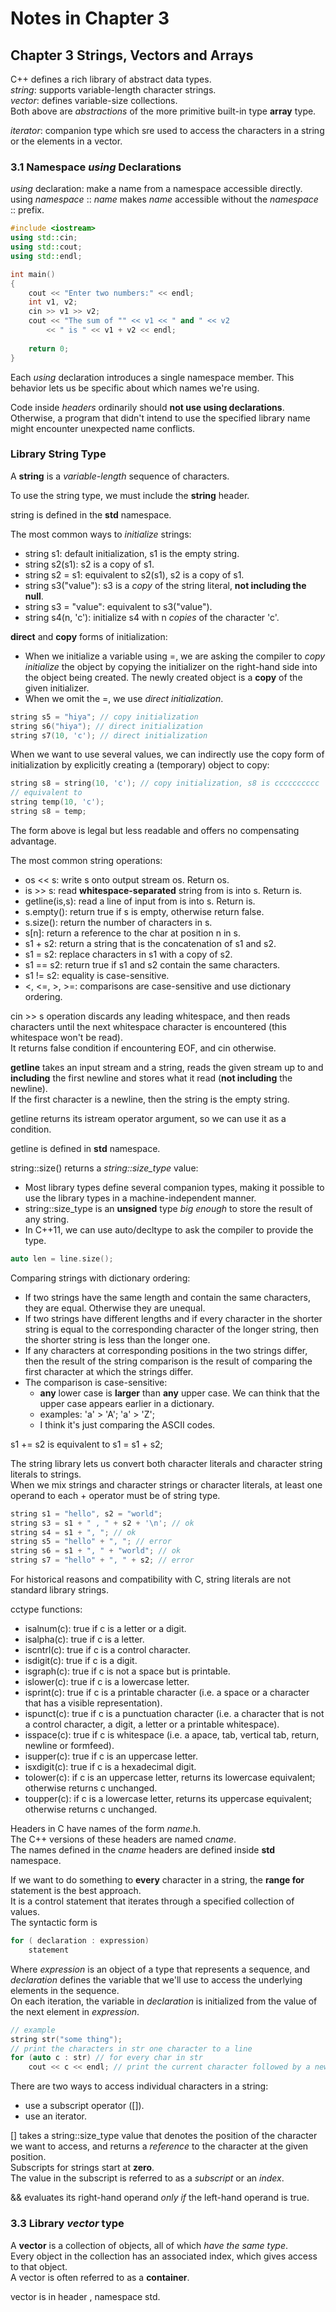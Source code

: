# Notes in Chapter 3

## Chapter 3 Strings, Vectors and Arrays

C++ defines a rich library of abstract data types.  
*string*: supports variable-length character strings.  
*vector*: defines variable-size collections.  
Both above are *abstractions* of the more primitive built-in type **array** type.

*iterator*: companion type which sre used to access
  the characters in a string or the elements in a vector.


### 3.1 Namespace *using* Declarations

*using* declaration: make a name from a namespace accessible directly.  
using *namespace* :: *name* makes *name* accessible without the *namespace* :: prefix.  
```C++
#include <iostream>
using std::cin;
using std::cout;
using std::endl;

int main()
{
    cout << "Enter two numbers:" << endl;
    int v1, v2;
    cin >> v1 >> v2;
    cout << "The sum of "" << v1 << " and " << v2
        << " is " << v1 + v2 << endl;
    
    return 0;
}
```

Each *using* declaration introduces a single namespace member.
This behavior lets us be specific about which names we're using.

Code inside *headers* ordinarily should **not use using declarations**.  
Otherwise, a program that didn't intend to use the specified library name
might encounter unexpected name conflicts.


### Library String Type

A **string** is a *variable-length* sequence of characters.

To use the string type, we must include the **string** header.

string is defined in the **std** namespace.

The most common ways to *initialize* strings:
* string s1: default initialization, s1 is the empty string.
* string s2(s1): s2 is a copy of s1.
* string s2 = s1: equivalent to s2(s1), s2 is a copy of s1.
* string s3("value"): s3 is a *copy* of the string literal, **not including the null**.
* string s3 = "value": equivalent to s3("value").
* string s4(n, 'c'): initialize s4 with n *copies* of the character 'c'.

**direct** and **copy** forms of initialization:
* When we initialize a variable using =, we are asking the compiler
  to *copy initialize* the object by copying the initializer on the right-hand side
  into the object being created. The newly created object is a **copy** of the given initializer.
* When we omit the =, we use *direct initialization*.
```C++
string s5 = "hiya"; // copy initialization
string s6("hiya"); // direct initialization
string s7(10, 'c'); // direct initialization
```

When we want to use several values, we can indirectly use the copy form
of initialization by explicitly creating a (temporary) object to copy:
```C++
string s8 = string(10, 'c'); // copy initialization, s8 is cccccccccc
// equivalent to
string temp(10, 'c');
string s8 = temp;
```
The form above is legal but less readable and offers no compensating advantage.

The most common string operations:
* os << s: write s onto output stream os. Return os.
* is >> s: read **whitespace-separated** string from is into s. Return is.
* getline(is,s): read a line of input from is into s. Return is.
* s.empty(): return true if s is empty, otherwise return false.
* s.size(): return the number of characters in s.
* s[n]: return a reference to the char at position n in s.
* s1 + s2: return a string that is the concatenation of s1 and s2.
* s1 = s2: replace characters in s1 with a copy of s2.
* s1 == s2: return true if s1 and s2 contain the same characters.
* s1 != s2: equality is case-sensitive.
* <, <=, >, >=: comparisons are case-sensitive and use dictionary ordering.

cin >> s operation discards any leading whitespace, and then reads characters
until the next whitespace character is encountered (this whitespace won't be read).  
It returns false condition if encountering EOF, and cin otherwise.

**getline** takes an input stream and a string,
reads the given stream up to and **including** the first newline
and stores what it read (**not including** the newline).  
If the first character is a newline, then the string is the empty string.

getline returns its istream operator argument, so we can use it as a condition.  

getline is defined in **std** namespace.

string::size() returns a *string::size_type* value:
* Most library types define several companion types,
  making it possible to use the library types in a machine-independent manner.
* string::size_type is an **unsigned** type *big enough* to store the result of any string.
* In C++11, we can use auto/decltype to ask the compiler to provide the type.
```C++
auto len = line.size();
```

Comparing strings with dictionary ordering:
* If two strings have the same length and contain the same characters,
  they are equal. Otherwise they are unequal.
* If two strings have different lengths and if every character in the shorter string
  is equal to the corresponding character of the longer string, then
  the shorter string is less than the longer one.
* If any characters at corresponding positions in the two strings differ, then
  the result of the string comparison is the result of comparing the first character
  at which the strings differ.
* The comparison is case-sensitive:
    * **any** lower case is **larger** than **any** upper case.
      We can think that the upper case appears earlier in a dictionary.
    * examples: 'a' > 'A'; 'a' > 'Z';
    * I think it's just comparing the ASCII codes.
  
s1 += s2 is equivalent to s1 = s1 + s2;

The string library lets us convert both character literals and character string literals to strings.  
When we mix strings and character strings or character literals,
at least one operand to each + operator must be of string type.
``` C++
string s1 = "hello", s2 = "world";
string s3 = s1 + " , " + s2 + '\n'; // ok
string s4 = s1 + ", "; // ok
string s5 = "hello" + ", "; // error
string s6 = s1 + ", " + "world"; // ok
string s7 = "hello" + ", " + s2; // error
```

For historical reasons and compatibility with C, string literals
are not standard library strings.

cctype functions:
* isalnum(c): true if c is a letter or a digit.
* isalpha(c): true if c is a letter.
* iscntrl(c): true if c is a control character.
* isdigit(c): true if c is a digit.
* isgraph(c): true if c is not a space but is printable.
* islower(c): true if c is a lowercase letter.
* isprint(c): true if c is a printable character 
  (i.e. a space or a character that has a visible representation).
* ispunct(c): true if c is a punctuation character
  (i.e. a character that is not a control character, a digit, a letter or a printable whitespace).
* isspace(c): true if c is whitespace
  (i.e. a apace, tab, vertical tab, return, newline or formfeed).
* isupper(c): true if c is an uppercase letter.
* isxdigit(c): true if c is a hexadecimal digit.
* tolower(c): if c is an uppercase letter, returns its lowercase equivalent; 
  otherwise returns c unchanged.
* toupper(c): if c is a lowercase letter, returns its uppercase equivalent;
  otherwise returns c unchanged.
  
Headers in C have names of the form *name*.h.  
The C++ versions of these headers are named c*name*.  
The names defined in the c*name* headers are defined inside **std** namespace.

If we want to do something to **every** character in a string, the **range for** statement is the best approach.  
It is a control statement that iterates through a specified collection of values.  
The syntactic form is
```C++
for ( declaration : expression)
    statement
```
Where *expression* is an object of a type that represents a sequence,
and *declaration* defines the variable that we'll use to access the underlying elements in the sequence.  
On each iteration, the variable in *declaration* is initialized from the value of the next element in *expression*.
```C++
// example
string str("some thing");
// print the characters in str one character to a line
for (auto c : str) // for every char in str
    cout << c << endl; // print the current character followed by a newline
```

There are two ways to access individual characters in a string:
* use a subscript operator ([]).
* use an iterator.

[] takes a string::size_type value that denotes the position of the character we want to access,
and returns a *reference* to the character at the given position.  
Subscripts for strings start at **zero**.  
The value in the subscript is referred to as a *subscript* or an *index*.

&& evaluates its right-hand operand *only if* the left-hand operand is true.


### 3.3 Library *vector* type

A **vector** is a collection of objects, all of which *have the same type*.  
Every object in the collection has an associated index, which gives access to that object.  
A vector is often referred to as a **container**.

vector is in header <vector>, namespace std.  
